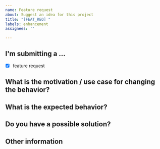 ```yaml
---
name: Feature request
about: Suggest an idea for this project
title: "[FEAT_REQ] "
labels: enhancement
assignees: ''

---
```


## I'm submitting a ...

- [x] feature request

## What is the motivation / use case for changing the behavior?
<!--- Briefly describe what is this bug/feature about (one – two sentences) -->

## What is the expected behavior?
<!--- If you're describing a bug, tell what should happen -->
<!--- If you're suggesting a change/improvement, tell how it should work -->

## Do you have a possible solution?
<!--- Not obligatory, but suggest ideas how to implement the addition or change -->

## Other information
<!--- E.g. detailed explanation, related ADRs, stack-traces, related issues, etc. -->
